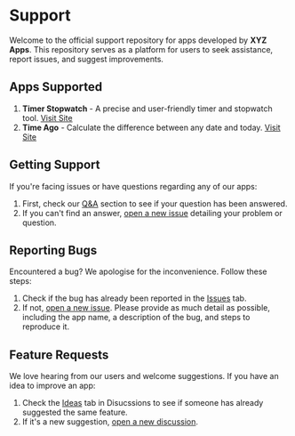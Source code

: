 # Support

Welcome to the official support repository for apps developed by **XYZ Apps**. This repository serves as a platform for users to seek assistance, report issues, and suggest improvements.

## Apps Supported

1. **Timer Stopwatch** - A precise and user-friendly timer and stopwatch tool. [Visit Site](https://timeago.xyz)
2. **Time Ago** - Calculate the difference between any date and today. [Visit Site](https://timerstopwatch.xyz)

## Getting Support

If you're facing issues or have questions regarding any of our apps:

1. First, check our [Q&A](https://github.com/xyz-apps/support/discussions/categories/q-a) section to see if your question has been answered.
2. If you can't find an answer, [open a new issue](https://github.com/xyz-apps/support/issues) detailing your problem or question.

## Reporting Bugs

Encountered a bug? We apologise for the inconvenience. Follow these steps:

1. Check if the bug has already been reported in the [Issues](https://github.com/xyz-apps/support/issues) tab.
2. If not, [open a new issue](https://github.com/xyz-apps/support/issues). Please provide as much detail as possible, including the app name, a description of the bug, and steps to reproduce it.

## Feature Requests

We love hearing from our users and welcome suggestions. If you have an idea to improve an app:

1. Check the [Ideas](https://github.com/xyz-apps/support/discussions/categories/ideas) tab in Disucssions to see if someone has already suggested the same feature.
2. If it's a new suggestion, [open a new discussion](https://github.com/xyz-apps/support/discussions/new?category=ideas).

